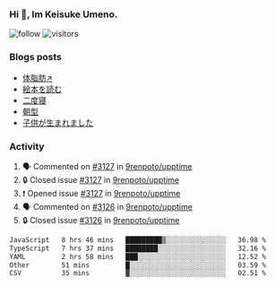 ### Hi 👋, Im Keisuke Umeno.

<!--
**9renpoto/9renpoto** is a ✨ _special_ ✨ repository because its `README.md` (this file) appears on your GitHub profile.

Here are some ideas to get you started:

- 🔭 I’m currently working on ...
- 🌱 I’m currently learning ...
- 👯 I’m looking to collaborate on ...
- 🤔 I’m looking for help with ...
- 💬 Ask me about ...
- 📫 How to reach me: ...
- 😄 Pronouns: ...
- ⚡ Fun fact: ...
-->

![follow](https://img.shields.io/github/followers/9renpoto?label=Follow&style=social)
![visitors](https://komarev.com/ghpvc/?username=9renpoto&label=Profile%20views&color=0e75b6&style=flat)

### Blogs posts

<!-- BLOG-POST-LIST:START -->
- [体脂肪↗](https://9renpoto.win/entry/2024/08/12/gaining_fat)
- [絵本を読む](https://9renpoto.win/entry/2024/07/26/picture_book)
- [二度寝](https://9renpoto.win/entry/2024/07/18/going_back_to_sleep)
- [朝型](https://9renpoto.win/entry/2024/05/29/im-an-early)
- [子供が生まれました](https://9renpoto.win/entry/2024/04/18/hello-world)
<!-- BLOG-POST-LIST:END -->

### Activity

<!--START_SECTION:activity-->
1. 🗣 Commented on [#3127](https://github.com/9renpoto/upptime/issues/3127#issuecomment-2335155210) in [9renpoto/upptime](https://github.com/9renpoto/upptime)
2. 🔒 Closed issue [#3127](https://github.com/9renpoto/upptime/issues/3127) in [9renpoto/upptime](https://github.com/9renpoto/upptime)
3. ❗ Opened issue [#3127](https://github.com/9renpoto/upptime/issues/3127) in [9renpoto/upptime](https://github.com/9renpoto/upptime)
4. 🗣 Commented on [#3126](https://github.com/9renpoto/upptime/issues/3126#issuecomment-2330333629) in [9renpoto/upptime](https://github.com/9renpoto/upptime)
5. 🔒 Closed issue [#3126](https://github.com/9renpoto/upptime/issues/3126) in [9renpoto/upptime](https://github.com/9renpoto/upptime)
<!--END_SECTION:activity-->

<!--START_SECTION:waka-->

```txt
JavaScript   8 hrs 46 mins   █████████▒░░░░░░░░░░░░░░░   36.98 %
TypeScript   7 hrs 37 mins   ████████░░░░░░░░░░░░░░░░░   32.16 %
YAML         2 hrs 58 mins   ███░░░░░░░░░░░░░░░░░░░░░░   12.52 %
Other        51 mins         █░░░░░░░░░░░░░░░░░░░░░░░░   03.59 %
CSV          35 mins         ▓░░░░░░░░░░░░░░░░░░░░░░░░   02.51 %
```

<!--END_SECTION:waka-->

